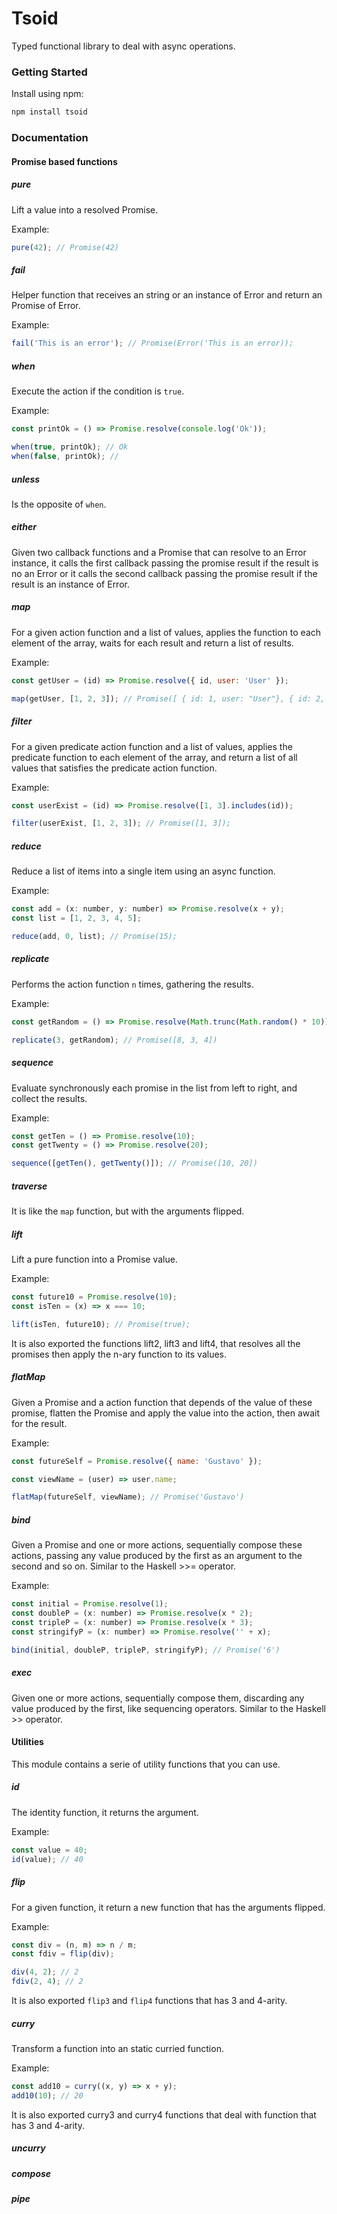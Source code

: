 # Tsoid

Typed functional library to deal with async operations.

### Getting Started

Install using npm:

```sh
npm install tsoid
```

### Documentation

#### Promise based functions

##### pure

Lift a value into a resolved Promise.

Example:

```javascript
pure(42); // Promise(42)
```

##### fail

Helper function that receives an string or an instance of Error and return an Promise of Error.

Example:

```javascript
fail('This is an error'); // Promise(Error('This is an error));
```

##### when

Execute the action if the condition is `true`.

Example:

```javascript
const printOk = () => Promise.resolve(console.log('Ok'));

when(true, printOk); // Ok
when(false, printOk); //
```

##### unless

Is the opposite of `when`.

##### either

Given two callback functions and a Promise that can resolve to an Error instance,
it calls the first callback passing the promise result if the result is no an Error or
it calls the second callback passing the promise result if the result is an instance
of Error.

##### map

For a given action function and a list of values, applies the function to each element of the array, waits for each result and return a list of results.

Example:

```javascript
const getUser = (id) => Promise.resolve({ id, user: 'User' });

map(getUser, [1, 2, 3]); // Promise([ { id: 1, user: "User"}, { id: 2, user: "User" }, ... ])
```

##### filter

For a given predicate action function and a list of values, applies the predicate
function to each element of the array, and return a list of all values that satisfies
the predicate action function.

Example:

```javascript
const userExist = (id) => Promise.resolve([1, 3].includes(id));

filter(userExist, [1, 2, 3]); // Promise([1, 3]);
```

##### reduce

Reduce a list of items into a single item using an async function.

Example:

```javascript
const add = (x: number, y: number) => Promise.resolve(x + y);
const list = [1, 2, 3, 4, 5];

reduce(add, 0, list); // Promise(15);
```

##### replicate

Performs the action function `n` times, gathering the results.

Example:

```javascript
const getRandom = () => Promise.resolve(Math.trunc(Math.random() * 10));

replicate(3, getRandom); // Promise([8, 3, 4])
```

##### sequence

Evaluate synchronously each promise in the list from left to right, and collect the results.

Example: 

```javascript
const getTen = () => Promise.resolve(10);
const getTwenty = () => Promise.resolve(20);

sequence([getTen(), getTwenty()]); // Promise([10, 20])
```

##### traverse

It is like the `map` function, but with the arguments flipped.

##### lift

Lift a pure function into a Promise value. 

Example:

```javascript
const future10 = Promise.resolve(10);
const isTen = (x) => x === 10;

lift(isTen, future10); // Promise(true);
```

It is also exported the functions lift2, lift3 and lift4, that resolves all the promises
then apply the n-ary function to its values.

##### flatMap

Given a Promise and a action function that depends of the value of these promise,
flatten the Promise and apply the value into the action, then await for the result.

Example: 

```javascript
const futureSelf = Promise.resolve({ name: 'Gustavo' });

const viewName = (user) => user.name;

flatMap(futureSelf, viewName); // Promise('Gustavo')
```

##### bind

Given a Promise and one or more actions, sequentially compose these actions,
passing any value produced by the first as an argument to the second and so on.
Similar to the Haskell >>= operator. 

Example:

```javascript
const initial = Promise.resolve(1);
const doubleP = (x: number) => Promise.resolve(x * 2);
const tripleP = (x: number) => Promise.resolve(x * 3);
const stringifyP = (x: number) => Promise.resolve('' + x);

bind(initial, doubleP, tripleP, stringifyP); // Promise('6')
```

##### exec

Given one or more actions, sequentially compose them, discarding any value 
produced by the first, like sequencing operators. Similar to the Haskell >> operator.

#### Utilities

This module contains a serie of utility functions that you can use.

##### id

The identity function, it returns the argument.

Example:
```javascript
const value = 40;
id(value); // 40
```

##### flip

For a given function, it return a new function that has the arguments flipped.

Example:

```javascript
const div = (n, m) => n / m;
const fdiv = flip(div);

div(4, 2); // 2
fdiv(2, 4); // 2
```

It is also exported `flip3` and `flip4` functions that has 3 and 4-arity.

##### curry

Transform a function into an static curried function.

Example:

```javascript
const add10 = curry((x, y) => x + y);
add10(10); // 20
```

It is also exported curry3 and curry4 functions that deal with function that has 3 and 4-arity.

##### uncurry

##### compose

##### pipe
